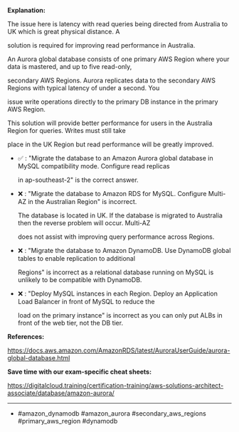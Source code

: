 **Explanation:**

The issue here is latency with read queries being directed from Australia to UK which is great physical distance. A

solution is required for improving read performance in Australia.

An Aurora global database consists of one primary AWS Region where your data is mastered, and up to five read-only,

secondary AWS Regions. Aurora replicates data to the secondary AWS Regions with typical latency of under a second. You

issue write operations directly to the primary DB instance in the primary AWS Region.

This solution will provide better performance for users in the Australia Region for queries. Writes must still take

place in the UK Region but read performance will be greatly improved.

- ✅ :  "Migrate the database to an Amazon Aurora global database in MySQL compatibility mode. Configure read replicas

  in ap-southeast-2" is the correct answer.

- ❌ :  "Migrate the database to Amazon RDS for MySQL. Configure Multi-AZ in the Australian Region" is incorrect.

  The database is located in UK. If the database is migrated to Australia then the reverse problem will occur. Multi-AZ

  does not assist with improving query performance across Regions.

- ❌ :  "Migrate the database to Amazon DynamoDB. Use DynamoDB global tables to enable replication to additional

  Regions" is incorrect as a relational database running on MySQL is unlikely to be compatible with DynamoDB.

- ❌ :  "Deploy MySQL instances in each Region. Deploy an Application Load Balancer in front of MySQL to reduce the

  load on the primary instance" is incorrect as you can only put ALBs in front of the web tier, not the DB tier.

**References:**

<https://docs.aws.amazon.com/AmazonRDS/latest/AuroraUserGuide/aurora-global-database.html>

**Save time with our exam-specific cheat sheets:**

<https://digitalcloud.training/certification-training/aws-solutions-architect-associate/database/amazon-aurora/>

----

- #amazon_dynamodb #amazon_aurora #secondary_aws_regions #primary_aws_region #dynamodb
